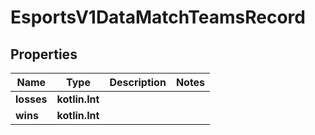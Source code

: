 
# EsportsV1DataMatchTeamsRecord

## Properties
| Name | Type | Description | Notes |
| ------------ | ------------- | ------------- | ------------- |
| **losses** | **kotlin.Int** |  |  |
| **wins** | **kotlin.Int** |  |  |



